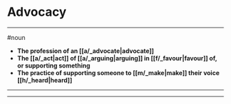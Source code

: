 # Advocacy
---
#noun
- **The profession of an [[a/_advocate|advocate]]**
- **The [[a/_act|act]] of [[a/_arguing|arguing]] in [[f/_favour|favour]] of, or supporting something**
- **The practice of supporting someone to [[m/_make|make]] their voice [[h/_heard|heard]]**
---
---
